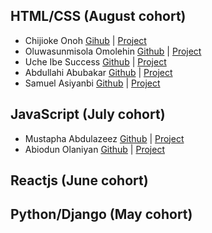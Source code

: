 ## HTML/CSS (August cohort)
* Chijioke Onoh [Gihub](https://github.com/chijiokeonoh) | [Project](https://chijiokeonoh.github.io/portfolio/)
* Oluwasunmisola Omolehin [Github](https://github.com/Emmie-hub/portfolio) | [Project](https://emmie-hub.github.io/portfolio/)
* Uche Ibe Success [Github](https://github.com/success-mildred/portfolio) | [Project](https://success-mildred.github.io/portfolio/)
* Abdullahi Abubakar [Github](https://github.com/abdullahiidris33/html-portfolio) | [Project](https://abdullahiidris33.github.io/html-portfolio/)
* Samuel Asiyanbi [Github](https://github.com/osa277/portfolio) | [Project](https://osa277.github.io/portfolio/)

## JavaScript (July cohort)
* Mustapha Abdulazeez [Github](https://github.com/mustazeez06) | [Project](https://mustazeez06.github.io/javascript-project/)
* Abiodun Olaniyan [Github](https://github.com/Harbeyzino/javaScript-final) | [Project](https://harbeyzino.github.io/javaScript-final/)

## Reactjs (June cohort)

## Python/Django (May cohort)
